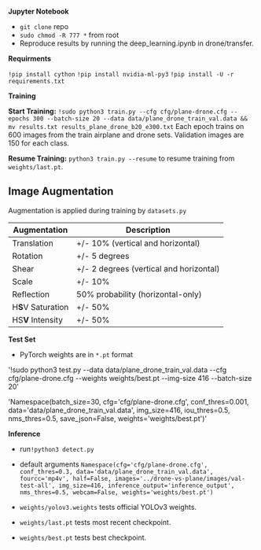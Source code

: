 **Jupyter Notebook** 

- `git clone` repo
- `sudo chmod -R 777 *` from root
- Reproduce results by running the deep_learning.ipynb in drone/transfer.

**Requirments**

`!pip install cython`
`!pip install nvidia-ml-py3`
`!pip install -U -r requirements.txt`

**Training**

**Start Training:** `!sudo python3 train.py --cfg cfg/plane-drone.cfg --epochs 300 --batch-size 20 --data data/plane_drone_train_val.data && mv results.txt results_plane_drone_b20_e300.txt` Each epoch trains on 600 images from the train airplane and drone sets. Validation images are 150 for each class.

**Resume Training:** `python3 train.py --resume` to resume training from `weights/last.pt`.

## Image Augmentation
Augmentation is applied during training by `datasets.py`  

Augmentation | Description
--- | ---
Translation | +/- 10% (vertical and horizontal)
Rotation | +/- 5 degrees
Shear | +/- 2 degrees (vertical and horizontal)
Scale | +/- 10%
Reflection | 50% probability (horizontal-only)
H**S**V Saturation | +/- 50%
HS**V** Intensity | +/- 50%

**Test Set**

- PyTorch weights are in `*.pt` format

'!sudo python3 test.py --data data/plane_drone_train_val.data --cfg cfg/plane-drone.cfg --weights weights/best.pt --img-size 416 --batch-size 20'

'Namespace(batch_size=30, cfg='cfg/plane-drone.cfg', conf_thres=0.001, data='data/plane_drone_train_val.data', img_size=416, iou_thres=0.5, nms_thres=0.5, save_json=False, weights='weights/best.pt')'

**Inference**
- run`!python3 detect.py`

- default arguments `Namespace(cfg='cfg/plane-drone.cfg', conf_thres=0.3, data='data/plane_drone_train_val.data', fourcc='mp4v', half=False, images='../drone-vs-plane/images/val-test-all', img_size=416, inference_output='inference_output', nms_thres=0.5, webcam=False, weights='weights/best.pt')`

- `weights/yolov3.weights` tests official YOLOv3 weights.
- `weights/last.pt` tests most recent checkpoint.
- `weights/best.pt` tests best checkpoint.
